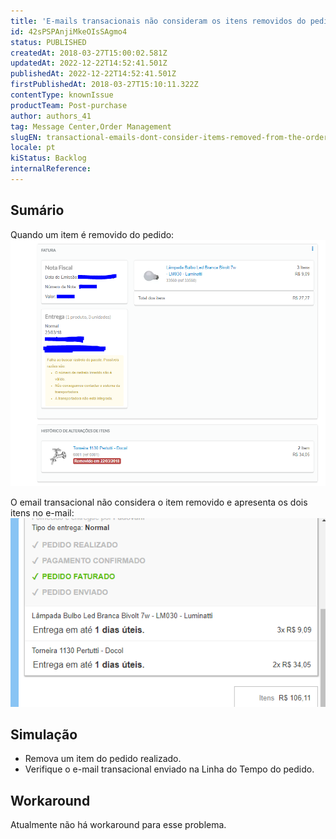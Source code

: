 ```yaml
---
title: 'E-mails transacionais não consideram os itens removidos do pedido'
id: 42sPSPAnjiMkeOIsSAgmo4
status: PUBLISHED
createdAt: 2018-03-27T15:00:02.581Z
updatedAt: 2022-12-22T14:52:41.501Z
publishedAt: 2022-12-22T14:52:41.501Z
firstPublishedAt: 2018-03-27T15:10:11.322Z
contentType: knownIssue
productTeam: Post-purchase
author: authors_41
tag: Message Center,Order Management
slugEN: transactional-emails-dont-consider-items-removed-from-the-order
locale: pt
kiStatus: Backlog
internalReference: 
---
```


## Sumário

Quando um item é removido do pedido:
![item removido](https://raw.githubusercontent.com/vtexdocs/known-issues/refs/heads/main/docs/pt/known-issues/Post-purchase/e-mails-transacionais-nao-consideram-os-itens-removidos-do-pedido_1.jpg)

O email transacional não considera o item removido e apresenta os dois itens no e-mail:
![email transacional](https://raw.githubusercontent.com/vtexdocs/known-issues/refs/heads/main/docs/pt/known-issues/Post-purchase/e-mails-transacionais-nao-consideram-os-itens-removidos-do-pedido_2.jpg)



## Simulação

- Remova um item do pedido realizado.
- Verifique o e-mail transacional enviado na Linha do Tempo do pedido.

## Workaround

Atualmente não há workaround para esse problema.

